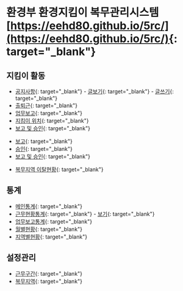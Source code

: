 
# 환경부 환경지킴이 복무관리시스템 [https://eehd80.github.io/5rc/](https://eehd80.github.io/5rc/){: target="_blank"}

## 지킴이 활동
* [공지사항](https://eehd80.github.io/5rc/s101.html){: target="_blank"}
           - [글보기](https://eehd80.github.io/5rc/s101-view.html){: target="_blank"}
           - [글쓰기](https://eehd80.github.io/5rc/s101-write.html){: target="_blank"}
* [출퇴근](https://eehd80.github.io/5rc/s102.html){: target="_blank"}
* [업무보고](https://eehd80.github.io/5rc/s103.html){: target="_blank"}
* [지킴이 위치](https://eehd80.github.io/5rc/s104.html){: target="_blank"}
* [보고 및 승인](https://eehd80.github.io/5rc/s105.html){: target="_blank"}
- [보고](https://eehd80.github.io/5rc/s105-01.html){: target="_blank"}
- [승인](https://eehd80.github.io/5rc/s105-02.html){: target="_blank"}
- [보고 및 승인](https://eehd80.github.io/5rc/s105-03.html){: target="_blank"}
* [복무지역 이탈현황](https://eehd80.github.io/5rc/s106.html){: target="_blank"}

## 통계
* [메인통계](https://eehd80.github.io/5rc/s201.html){: target="_blank"}
* [근무현황통계](https://eehd80.github.io/5rc/s202.html){: target="_blank"}
           - [보기](https://eehd80.github.io/5rc/s202-view.html){: target="_blank"}
* [업무보고통계](https://eehd80.github.io/5rc/s203.html){: target="_blank"}
* [월별현황](https://eehd80.github.io/5rc/s204.html){: target="_blank"}
* [지역별현황](https://eehd80.github.io/5rc/s205.html){: target="_blank"}

## 설정관리
* [근무구간](https://eehd80.github.io/5rc/s404.html){: target="_blank"}
* [복무지역](https://eehd80.github.io/5rc/s405.html){: target="_blank"}
